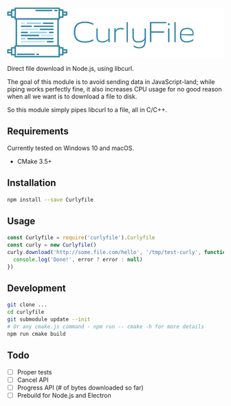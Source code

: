 ![Curlyfile](./logo.png)

Direct file download in Node.js, using libcurl.

The goal of this module is to avoid sending data in JavaScript-land;
while piping works perfectly fine, it also increases CPU usage for
no good reason when all we want is to download a file to disk.

So this module simply pipes libcurl to a file, all in C/C++.

Requirements
------------

Currently tested on Windows 10 and macOS.

  - CMake 3.5+

Installation
------------

```bash
npm install --save Curlyfile
```

Usage
-----

```javascript
const Curlyfile = require('curlyfile').Curlyfile
const curly = new Curlyfile()
curly.download('http://some.file.com/hello', '/tmp/test-curly', function (error) {
  console.log('Done!', error ? error : null)
})
```

Development
-----------

```bash
git clone ...
cd curlyfile
git submodule update --init
# Or any cmake.js command - npm run -- cmake -h for more details
npm run cmake build
```

Todo
----

  - [ ] Proper tests
  - [ ] Cancel API
  - [ ] Progress API (# of bytes downloaded so far)
  - [ ] Prebuild for Node.js and Electron
